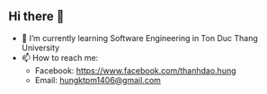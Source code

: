 ## Hi there 👋
- 🌱 I’m currently learning Software Engineering in Ton Duc Thang University
- 📫 How to reach me:
    * Facebook: https://www.facebook.com/thanhdao.hung
    * Email: hungktpm1406@gmail.com

